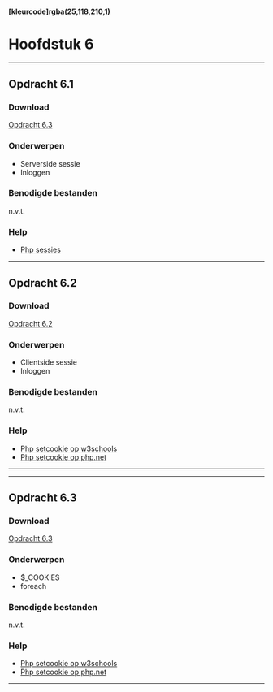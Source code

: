 #### [kleurcode]rgba(25,118,210,1)

# Hoofdstuk 6

---
## Opdracht 6.1

### Download

<a href="https://elo.kw1c.nl/CMS/Studie/811%20ICT-Academie/811%20VakkenInhoud/%5BB.22%20PHP%5D%20PHP/25187%20%C2%A0%20Applicatie-%20en%20mediaontwikkelaar/Periode%2003/Productie/02.%20Opdrachten/Opdracht%206.1.pdf">Opdracht 6.3</a>

### Onderwerpen
- Serverside sessie
- Inloggen


### Benodigde bestanden

n.v.t.

### Help
- <a href="https://www.w3schools.com/php/php_sessions.asp" target="_blank">Php sessies</a>

---
## Opdracht 6.2

### Download

<a href="https://elo.kw1c.nl/CMS/Studie/811%20ICT-Academie/811%20VakkenInhoud/%5BB.22%20PHP%5D%20PHP/25187%20%C2%A0%20Applicatie-%20en%20mediaontwikkelaar/Periode%2003/Productie/02.%20Opdrachten/Opdracht%206.2.pdf" target="_blank">Opdracht 6.2</a>

### Onderwerpen
- Clientside sessie
- Inloggen


### Benodigde bestanden

n.v.t.

### Help
- <a href="https://www.w3schools.com/php/func_http_setcookie.asp" target="_blank">Php setcookie op w3schools</a>
- <a href="http://php.net/manual/en/function.setcookie.php" target="_blank">Php setcookie op php.net</a>

---

---
## Opdracht 6.3

### Download

<a href="https://elo.kw1c.nl/CMS/Studie/811%20ICT-Academie/811%20VakkenInhoud/%5BB.22%20PHP%5D%20PHP/25187%20%C2%A0%20Applicatie-%20en%20mediaontwikkelaar/Periode%2004/Productie/02.%20Opdrachten/Opdracht%206.3.pdf" target="_blank">Opdracht 6.3</a>

### Onderwerpen
- $_COOKIES
- foreach

### Benodigde bestanden

n.v.t.

### Help
- <a href="https://www.w3schools.com/php/func_http_setcookie.asp" target="_blank">Php setcookie op w3schools</a>
- <a href="http://php.net/manual/en/function.setcookie.php" target="_blank">Php setcookie op php.net</a>

---
